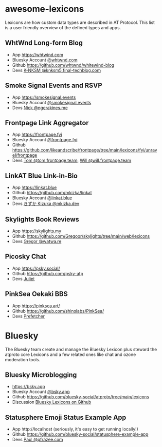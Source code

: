 # awesome-lexicons

Lexicons are how custom data types are described in AT Protocol. This list is a user friendly overview of the defined types and apps.

## WhtWnd Long-form Blog

* App https://whtwind.com
* Bluesky Account [@whtwnd.com](https://bsky.app/profile/whtwnd.com)
* Github https://github.com/whtwnd/whitewind-blog
* Devs [K-NKSM @knksm5.final-techblog.com](https://bsky.app/profile/knksm5.final-techblog.com)

## Smoke Signal Events and RSVP

* App https://smokesignal.events
* Bluesky Account [@smokesignal.events](https://bsky.app/profile/smokesignal.events)
* Devs [Nick @ngerakines.me](https://bsky.app/profile/ngerakines.me)

## Frontpage Link Aggregator

* App https://frontpage.fyi
* Bluesky Account [@frontpage.fyi](https://bsky.app/profile/frontpage.fyi)
* Github https://github.com/likeandscribe/frontpage/tree/main/lexicons/fyi/unravel/frontpage
* Devs [Tom @tom.frontpage.team](https://bsky.app/profile/tom.frontpage.team), [Will @will.frontpage.team](https://bsky.app/profile/will.frontpage.team)

## LinkAT Blue Link-in-Bio

* App https://linkat.blue
* Github https://github.com/mkizka/linkat
* Bluesky Account [@linkat.blue](https://bsky.app/profile/linkat.blue)
* Devs [きずか Kizuka @mkizka.dev](https://bsky.app/profile/mkizka.dev)

## Skylights Book Reviews 

* App https://skylights.my
* Github https://github.com/Gregoor/skylights/tree/main/web/lexicons
* Devs [Gregor @watwa.re](https://bsky.app/profile/watwa.re)

## Picosky Chat

* App https://psky.social/
* Github https://github.com/psky-atp
* Devs [Juliet](https://bsky.app/profile/futanari.tentacle.expert)

## PinkSea Oekaki BBS

* App https://pinksea.art/
* Github https://github.com/shinolabs/PinkSea/
* Devs [Prefetcher](https://bsky.app/profile/prefetcher.miku.place)

# Bluesky

The Bluesky team create and manage the Bluesky Lexicon plus steward the atproto core Lexicons and a few related ones like chat and ozone moderation tools.

## Bluesky Microblogging

* https://bsky.app
* Bluesky Account [@bsky.app](https://bsky.app/profile/bsky.app)
* Github https://github.com/bluesky-social/atproto/tree/main/lexicons
* Discussion [Bluesky Lexicons on Github](https://github.com/bluesky-social/atproto/discussions/categories/bluesky-lexicons?discussions_q=is%3Aopen+category%3A%22Bluesky+Lexicons%22)

## Statusphere Emoji Status Example App

* App http://localhost (seriously, it's easy to get running locally!)
* Github https://github.com/bluesky-social/statusphere-example-app
* Devs [Paul @pfrazee.com](https://bsky.app/profile/pfrazee.com)
